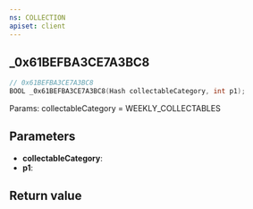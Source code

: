 ```yaml
---
ns: COLLECTION
apiset: client
---
```

## _0x61BEFBA3CE7A3BC8

```c
// 0x61BEFBA3CE7A3BC8
BOOL _0x61BEFBA3CE7A3BC8(Hash collectableCategory, int p1);
```

Params: collectableCategory = WEEKLY_COLLECTABLES

## Parameters
* **collectableCategory**:
* **p1**:

## Return value